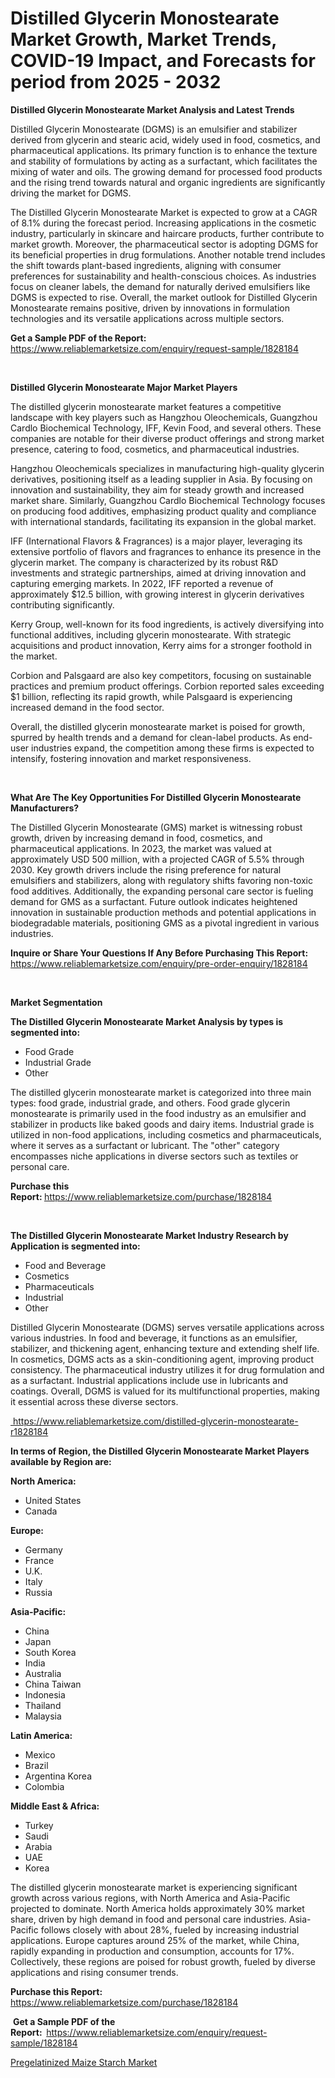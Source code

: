 <p><h1>Distilled Glycerin Monostearate Market Growth, Market Trends, COVID-19 Impact, and Forecasts for period from 2025 - 2032</h1></p><p><strong>Distilled Glycerin Monostearate Market Analysis and Latest Trends</strong></p>
<p><p>Distilled Glycerin Monostearate (DGMS) is an emulsifier and stabilizer derived from glycerin and stearic acid, widely used in food, cosmetics, and pharmaceutical applications. Its primary function is to enhance the texture and stability of formulations by acting as a surfactant, which facilitates the mixing of water and oils. The growing demand for processed food products and the rising trend towards natural and organic ingredients are significantly driving the market for DGMS.</p><p>The Distilled Glycerin Monostearate Market is expected to grow at a CAGR of 8.1% during the forecast period. Increasing applications in the cosmetic industry, particularly in skincare and haircare products, further contribute to market growth. Moreover, the pharmaceutical sector is adopting DGMS for its beneficial properties in drug formulations. Another notable trend includes the shift towards plant-based ingredients, aligning with consumer preferences for sustainability and health-conscious choices. As industries focus on cleaner labels, the demand for naturally derived emulsifiers like DGMS is expected to rise. Overall, the market outlook for Distilled Glycerin Monostearate remains positive, driven by innovations in formulation technologies and its versatile applications across multiple sectors.</p></p>
<p><strong>Get a Sample PDF of the Report:&nbsp;</strong> <a href="https://www.reliablemarketsize.com/enquiry/request-sample/1828184?utm_campaign=2628&utm_medium=2&utm_source=Github&utm_content=ia&utm_term=01042025&utm_id=distilled-glycerin-monostearate">https://www.reliablemarketsize.com/enquiry/request-sample/1828184</a></p>
<p>&nbsp;</p>
<p><strong>Distilled Glycerin Monostearate Major Market Players</strong></p>
<p><p>The distilled glycerin monostearate market features a competitive landscape with key players such as Hangzhou Oleochemicals, Guangzhou Cardlo Biochemical Technology, IFF, Kevin Food, and several others. These companies are notable for their diverse product offerings and strong market presence, catering to food, cosmetics, and pharmaceutical industries.</p><p>Hangzhou Oleochemicals specializes in manufacturing high-quality glycerin derivatives, positioning itself as a leading supplier in Asia. By focusing on innovation and sustainability, they aim for steady growth and increased market share. Similarly, Guangzhou Cardlo Biochemical Technology focuses on producing food additives, emphasizing product quality and compliance with international standards, facilitating its expansion in the global market.</p><p>IFF (International Flavors & Fragrances) is a major player, leveraging its extensive portfolio of flavors and fragrances to enhance its presence in the glycerin market. The company is characterized by its robust R&D investments and strategic partnerships, aimed at driving innovation and capturing emerging markets. In 2022, IFF reported a revenue of approximately $12.5 billion, with growing interest in glycerin derivatives contributing significantly.</p><p>Kerry Group, well-known for its food ingredients, is actively diversifying into functional additives, including glycerin monostearate. With strategic acquisitions and product innovation, Kerry aims for a stronger foothold in the market.</p><p>Corbion and Palsgaard are also key competitors, focusing on sustainable practices and premium product offerings. Corbion reported sales exceeding $1 billion, reflecting its rapid growth, while Palsgaard is experiencing increased demand in the food sector.</p><p>Overall, the distilled glycerin monostearate market is poised for growth, spurred by health trends and a demand for clean-label products. As end-user industries expand, the competition among these firms is expected to intensify, fostering innovation and market responsiveness.</p></p>
<p>&nbsp;</p>
<p><strong>What Are The Key Opportunities For Distilled Glycerin Monostearate Manufacturers?</strong></p>
<p><p>The Distilled Glycerin Monostearate (GMS) market is witnessing robust growth, driven by increasing demand in food, cosmetics, and pharmaceutical applications. In 2023, the market was valued at approximately USD 500 million, with a projected CAGR of 5.5% through 2030. Key growth drivers include the rising preference for natural emulsifiers and stabilizers, along with regulatory shifts favoring non-toxic food additives. Additionally, the expanding personal care sector is fueling demand for GMS as a surfactant. Future outlook indicates heightened innovation in sustainable production methods and potential applications in biodegradable materials, positioning GMS as a pivotal ingredient in various industries.</p></p>
<p><strong>Inquire or Share Your Questions If Any Before Purchasing This Report:</strong> <a href="https://www.reliablemarketsize.com/enquiry/pre-order-enquiry/1828184?utm_campaign=2628&utm_medium=2&utm_source=Github&utm_content=ia&utm_term=01042025&utm_id=distilled-glycerin-monostearate">https://www.reliablemarketsize.com/enquiry/pre-order-enquiry/1828184</a></p>
<p>&nbsp;</p>
<p><strong>Market Segmentation</strong></p>
<p><strong>The Distilled Glycerin Monostearate Market Analysis by types is segmented into:</strong></p>
<p><ul><li>Food Grade</li><li>Industrial Grade</li><li>Other</li></ul></p>
<p><p>The distilled glycerin monostearate market is categorized into three main types: food grade, industrial grade, and others. Food grade glycerin monostearate is primarily used in the food industry as an emulsifier and stabilizer in products like baked goods and dairy items. Industrial grade is utilized in non-food applications, including cosmetics and pharmaceuticals, where it serves as a surfactant or lubricant. The "other" category encompasses niche applications in diverse sectors such as textiles or personal care.</p></p>
<p><strong>Purchase this Report:&nbsp;</strong><a href="https://www.reliablemarketsize.com/purchase/1828184?utm_campaign=2628&utm_medium=2&utm_source=Github&utm_content=ia&utm_term=01042025&utm_id=distilled-glycerin-monostearate">https://www.reliablemarketsize.com/purchase/1828184</a></p>
<p>&nbsp;</p>
<p><strong>The Distilled Glycerin Monostearate Market Industry Research by Application is segmented into:</strong></p>
<p><ul><li>Food and Beverage</li><li>Cosmetics</li><li>Pharmaceuticals</li><li>Industrial</li><li>Other</li></ul></p>
<p><p>Distilled Glycerin Monostearate (DGMS) serves versatile applications across various industries. In food and beverage, it functions as an emulsifier, stabilizer, and thickening agent, enhancing texture and extending shelf life. In cosmetics, DGMS acts as a skin-conditioning agent, improving product consistency. The pharmaceutical industry utilizes it for drug formulation and as a surfactant. Industrial applications include use in lubricants and coatings. Overall, DGMS is valued for its multifunctional properties, making it essential across these diverse sectors.</p></p>
<p><a href="https://www.reliablemarketsize.com/distilled-glycerin-monostearate-r1828184?utm_campaign=2628&utm_medium=2&utm_source=Github&utm_content=ia&utm_term=01042025&utm_id=distilled-glycerin-monostearate">&nbsp;https://www.reliablemarketsize.com/distilled-glycerin-monostearate-r1828184</a></p>
<p><strong>In terms of Region, the Distilled Glycerin Monostearate Market Players available by Region are:</strong></p>
<p>
    <p> <strong> North America: </strong>
        <ul>
            <li>United States</li>
            <li>Canada</li>
        </ul>
        </p> 
    <p> <strong> Europe: </strong>
        <ul>
            <li>Germany</li>
            <li>France</li>
            <li>U.K.</li>
            <li>Italy</li>
            <li>Russia</li>
        </ul>
        </p> 
    <p> <strong> Asia-Pacific: </strong>
        <ul>
            <li>China</li>
            <li>Japan</li>
            <li>South Korea</li>
            <li>India</li>
            <li>Australia</li>
            <li>China Taiwan</li>
            <li>Indonesia</li>
            <li>Thailand</li>
            <li>Malaysia</li>
        </ul>
        </p> 
    <p> <strong> Latin America: </strong>
        <ul>
            <li>Mexico</li>
            <li>Brazil</li>
            <li>Argentina Korea</li>
            <li>Colombia</li>
        </ul>
        </p> 
    <p> <strong> Middle East & Africa: </strong>
        <ul>
            <li>Turkey</li>
            <li>Saudi</li>
            <li>Arabia</li>
            <li>UAE</li>
            <li>Korea</li>
        </ul>
    </p>
    </p>
<p><p>The distilled glycerin monostearate market is experiencing significant growth across various regions, with North America and Asia-Pacific projected to dominate. North America holds approximately 30% market share, driven by high demand in food and personal care industries. Asia-Pacific follows closely with about 28%, fueled by increasing industrial applications. Europe captures around 25% of the market, while China, rapidly expanding in production and consumption, accounts for 17%. Collectively, these regions are poised for robust growth, fueled by diverse applications and rising consumer trends.</p></p>
<p><strong>Purchase this Report: </strong><a href="https://www.reliablemarketsize.com/purchase/1828184?utm_campaign=2628&utm_medium=2&utm_source=Github&utm_content=ia&utm_term=01042025&utm_id=distilled-glycerin-monostearate">https://www.reliablemarketsize.com/purchase/1828184</a></p>
<p>&nbsp;<strong>Get a Sample PDF of the Report:&nbsp;&nbsp;</strong><a href="https://www.reliablemarketsize.com/enquiry/request-sample/1828184?utm_campaign=2628&utm_medium=2&utm_source=Github&utm_content=ia&utm_term=01042025&utm_id=distilled-glycerin-monostearate">https://www.reliablemarketsize.com/enquiry/request-sample/1828184</a></p>
<p><strong></strong></p>
<p><p><a href="https://github.com/toldenargelia86/Market-Research-Report-List-1/blob/main/pregelatinized-maize-starch-market.md?utm_campaign=2628&utm_medium=2&utm_source=Github&utm_content=ia&utm_term=01042025&utm_id=distilled-glycerin-monostearate">Pregelatinized Maize Starch Market</a></p></p>